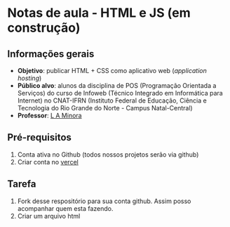 # Notas de aula - HTML e JS (em construção)

## Informações gerais
- **Objetivo**: publicar HTML + CSS como aplicativo web (_application hosting_)
- **Público alvo**: alunos da disciplina de POS (Programação Orientada a Serviços) do curso de Infoweb (Técnico Integrado em Informática para Internet) no CNAT-IFRN (Instituto Federal de Educação, Ciência e Tecnologia do Rio Grande do Norte - Campus Natal-Central)
- **Professor**: [L A Minora](https://github.com/leonardo-minora/)

## Pré-requisitos
1. Conta ativa no Github (todos nossos projetos serão via github)
2. Criar conta no [vercel](vercel.com)

## Tarefa
1. Fork desse respositório para sua conta github. Assim posso acompanhar quem esta fazendo.
2. Criar um arquivo html 
